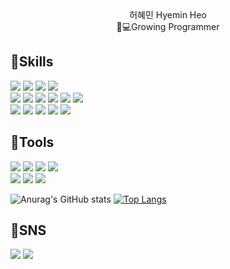 <!--
**Hansimhae/Hansimhae** is a ✨ _special_ ✨ repository because its `README.md` (this file) appears on your GitHub profile.

Here are some ideas to get you started:

- 🔭 I’m currently working on ...
- 🌱 I’m currently learning ...
- 👯 I’m looking to collaborate on ...
- 🤔 I’m looking for help with ...
- 💬 Ask me about ...
- 📫 How to reach me: ...
- 😄 Pronouns: ...
- ⚡ Fun fact: ...
-->
<div align="center">
<div>
  허혜민 Hyemin Heo
  <br>
  🌱💻Growing Programmer
</div>

<div align="left">
<div>
  <h2> 🌱Skills </h2>

  <img src="https://img.shields.io/badge/HTML5-E34F26?style=flat-square&logo=HTML5&logoColor=white"/>  
  <img src="https://img.shields.io/badge/CSS3-1572B6?style=flat-square&logo=CSS3&logoColor=white"/>
  <img src="https://img.shields.io/badge/JavaScript-F7DF1E?style=flat-square&logo=JavaScript&logoColor=white"/>
  <img src="https://img.shields.io/badge/SpringBoot-6DB33F?style=flat-square&logo=SpringBoot&logoColor=white"/>

  <br>
  <img src="https://img.shields.io/badge/Java-2C2255?style=flat-square&logo=java&logoColor=white"/>
  <img src="https://img.shields.io/badge/C-A8B9CC?style=flat-square&logo=C&logoColor=white"/>
  <img src="https://img.shields.io/badge/C++-00599C?style=flat-square&logo=C++&logoColor=white"/>
  <img src="https://img.shields.io/badge/CSharp-239120?style=flat-square&logo=CSharp&logoColor=white"/>  
  <img src="https://img.shields.io/badge/.Net-512BD4?style=flat-square&logo=.Net&logoColor=white"/>
  
  <img src="https://img.shields.io/badge/Python-3776AB?style=flat-square&logo=Python&logoColor=white"/>

  
  <br>
  <img src="https://img.shields.io/badge/MySQL-4479A1?style=flat-square&logo=MySQL&logoColor=white"/>
  <img src="https://img.shields.io/badge/Firebase-FFCA28?style=flat-square&logo=Firebase&logoColor=white"/>
  <img src="https://img.shields.io/badge/MariaDB-003545?style=flat-square&logo=MariaDB&logoColor=white"/>
  <img src="https://img.shields.io/badge/Tomcat-F8DC75?style=flat-square&logo=ApacheTomcat&logoColor=white"/>
  <img src="https://img.shields.io/badge/AWS-232F3E?style=flat-square&logo=AmazonAWS&logoColor=white"/> 
</div>

<div align="left">
  <div>
  <h2> 🔭Tools </h2>
<img src="https://img.shields.io/badge/Visual Studio-5C2D91?style=flat-square&logo=Visual Studio&logoColor=white"/>
<img src="https://img.shields.io/badge/Visual Studio Code-007ACC?style=flat-square&logo=Visual Studio Code&logoColor=white"/>
<img src="https://img.shields.io/badge/Android Studio-3DDC84?style=flat-square&logo=Android Studio&logoColor=white"/>
<img src="https://img.shields.io/badge/Eclipse IDE-2C2255?style=flat-square&logo=Eclipse IDE&logoColor=white"/>

<br>
<img src="https://img.shields.io/badge/Unity-000000?style=flat-square&logo=Unity&logoColor=ffffff"/>
<img src="https://img.shields.io/badge/Unreal Engine-162B48?style=flat-square&logo=Unreal Engine&logoColor=ffffff"/>
<img src="https://img.shields.io/badge/Maya-0696D7?style=flat&logo=Autodesk&logoColor=white"/></p>
</div>
  
![Anurag's GitHub stats](https://github-readme-stats.vercel.app/api?username=Hansimhae&show_icons=true&theme=radical)
[![Top Langs](https://github-readme-stats.vercel.app/api/top-langs/?username=hansimhae&layout=compact&theme=tokyonight&langs_count=5)](https://github.com/anuraghazra/github-readme-stats)

<div align="left"> 
<div>
  <h2> 💬SNS </h2> 
  <img src="https://img.shields.io/badge/GitHub-181717?style=flat-square&logo=GitHub&logoColor=white"/>
  <a href="mailto:simhae5159@gmail.com"><img src="https://img.shields.io/badge/simhae5159@gmail.com-EA4335?style=flat&logo=Gmail&logoColor=white&link=simhae5159@gmail.com"/></a>
</div>

